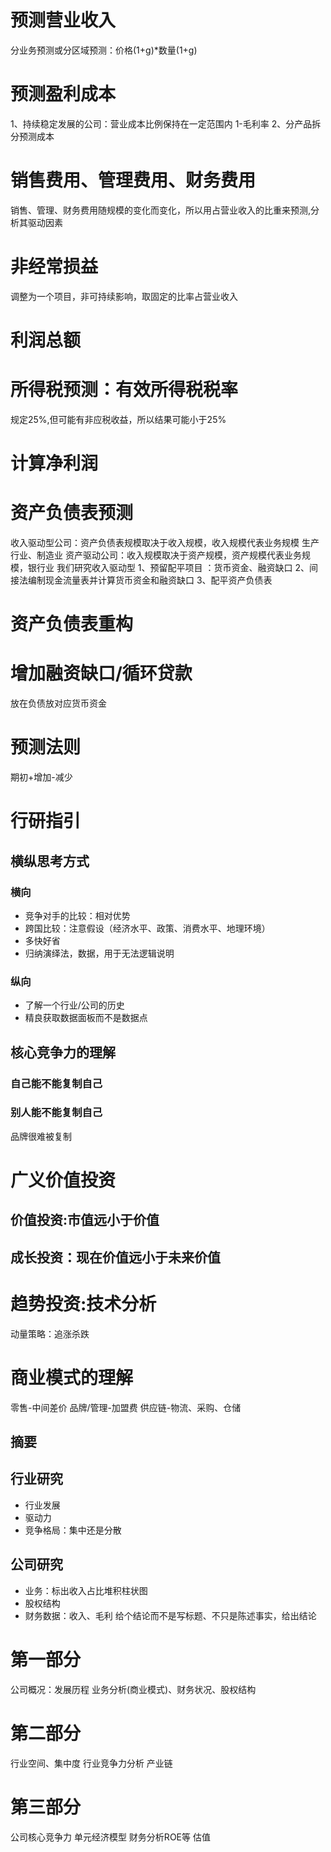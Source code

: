 # 预测营业收入
分业务预测或分区域预测：价格(1+g)*数量(1+g)
# 预测盈利成本
1、持续稳定发展的公司：营业成本比例保持在一定范围内 1-毛利率
2、分产品拆分预测成本
# 销售费用、管理费用、财务费用
销售、管理、财务费用随规模的变化而变化，所以用占营业收入的比重来预测,分析其驱动因素
# 非经常损益
调整为一个项目，非可持续影响，取固定的比率占营业收入
# 利润总额
# 所得税预测：有效所得税税率
规定25%,但可能有非应税收益，所以结果可能小于25%
# 计算净利润
# 资产负债表预测
收入驱动型公司：资产负债表规模取决于收入规模，收入规模代表业务规模
生产行业、制造业
资产驱动公司：收入规模取决于资产规模，资产规模代表业务规模，银行业
我们研究收入驱动型
1、预留配平项目 ：货币资金、融资缺口
2、间接法编制现金流量表并计算货币资金和融资缺口
3、配平资产负债表
# 资产负债表重构
# 增加融资缺口/循环贷款
放在负债放对应货币资金
# 预测法则
期初+增加-减少
# 行研指引
## 横纵思考方式
### 横向
- 竞争对手的比较：相对优势
- 跨国比较：注意假设（经济水平、政策、消费水平、地理环境）
- 多快好省
- 归纳演绎法，数据，用于无法逻辑说明
### 纵向
- 了解一个行业/公司的历史
- 精良获取数据面板而不是数据点
## 核心竞争力的理解
### 自己能不能复制自己
### 别人能不能复制自己
品牌很难被复制
# 广义价值投资
## 价值投资:市值远小于价值
## 成长投资：现在价值远小于未来价值
# 趋势投资:技术分析
动量策略：追涨杀跌
# 商业模式的理解
零售-中间差价
品牌/管理-加盟费
供应链-物流、采购、仓储
## 摘要
## 行业研究
- 行业发展
- 驱动力
- 竞争格局：集中还是分散
## 公司研究
- 业务：标出收入占比堆积柱状图
- 股权结构
- 财务数据：收入、毛利
给个结论而不是写标题、不只是陈述事实，给出结论
# 第一部分
公司概况：发展历程
业务分析(商业模式)、财务状况、股权结构
# 第二部分
行业空间、集中度
行业竞争力分析
产业链
# 第三部分
公司核心竞争力
单元经济模型
财务分析ROE等
估值
